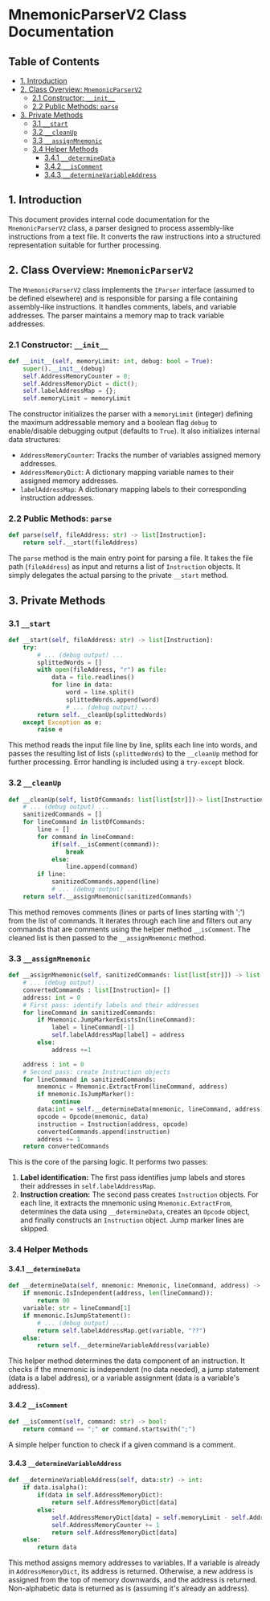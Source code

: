# MnemonicParserV2 Class Documentation

## Table of Contents

* [1. Introduction](#1-introduction)
* [2. Class Overview: `MnemonicParserV2`](#2-class-overview-mnemonicparserv2)
    * [2.1 Constructor: `__init__`](#21-constructor-__init__)
    * [2.2 Public Methods: `parse`](#22-public-methods-parse)
* [3. Private Methods](#3-private-methods)
    * [3.1 `__start`](#31-__start)
    * [3.2 `__cleanUp`](#32-__cleanup)
    * [3.3 `__assignMnemonic`](#33-__assignmnemonic)
    * [3.4 Helper Methods](#34-helper-methods)
        * [3.4.1 `__determineData`](#341-__determinedata)
        * [3.4.2 `__isComment`](#342-__iscomment)
        * [3.4.3 `__determineVariableAddress`](#343-__determinevariableaddress)


<a name="1-introduction"></a>
## 1. Introduction

This document provides internal code documentation for the `MnemonicParserV2` class, a parser designed to process assembly-like instructions from a text file.  It converts the raw instructions into a structured representation suitable for further processing.


<a name="2-class-overview-mnemonicparserv2"></a>
## 2. Class Overview: `MnemonicParserV2`

The `MnemonicParserV2` class implements the `IParser` interface (assumed to be defined elsewhere) and is responsible for parsing a file containing assembly-like instructions. It handles comments, labels, and variable addresses. The parser maintains a memory map to track variable addresses.

<a name="21-constructor-__init__"></a>
### 2.1 Constructor: `__init__`

```python
def __init__(self, memoryLimit: int, debug: bool = True):
    super().__init__(debug)
    self.AddressMemoryCounter = 0;
    self.AddressMemoryDict = dict();
    self.labelAddressMap = {};
    self.memoryLimit = memoryLimit
```

The constructor initializes the parser with a `memoryLimit` (integer) defining the maximum addressable memory and a boolean flag `debug` to enable/disable debugging output (defaults to `True`). It also initializes internal data structures:
* `AddressMemoryCounter`: Tracks the number of variables assigned memory addresses.
* `AddressMemoryDict`: A dictionary mapping variable names to their assigned memory addresses.
* `labelAddressMap`: A dictionary mapping labels to their corresponding instruction addresses.


<a name="22-public-methods-parse"></a>
### 2.2 Public Methods: `parse`

```python
def parse(self, fileAddress: str) -> list[Instruction]:
    return self.__start(fileAddress)
```

The `parse` method is the main entry point for parsing a file. It takes the file path (`fileAddress`) as input and returns a list of `Instruction` objects.  It simply delegates the actual parsing to the private `__start` method.


<a name="3-private-methods"></a>
## 3. Private Methods

<a name="31-__start"></a>
### 3.1 `__start`

```python
def __start(self, fileAddress: str) -> list[Instruction]:
    try:
        # ... (debug output) ...
        splittedWords = []
        with open(fileAddress, "r") as file:
            data = file.readlines()
            for line in data:
                word = line.split()
                splittedWords.append(word)
                # ... (debug output) ...
        return self.__cleanUp(splittedWords)
    except Exception as e:
        raise e
```

This method reads the input file line by line, splits each line into words, and passes the resulting list of lists (`splittedWords`) to the `__cleanUp` method for further processing.  Error handling is included using a `try-except` block.


<a name="32-__cleanup"></a>
### 3.2 `__cleanUp`

```python
def __cleanUp(self, listOfCommands: list[list[str]])-> list[Instruction]:
    # ... (debug output) ...
    sanitizedCommands = []
    for lineCommand in listOfCommands:
        line = []
        for command in lineCommand:
            if(self.__isComment(command)):
                break
            else:
                line.append(command)
        if line:
            sanitizedCommands.append(line)
            # ... (debug output) ...
    return self.__assignMnemonic(sanitizedCommands)
```

This method removes comments (lines or parts of lines starting with ';') from the list of commands. It iterates through each line and filters out any commands that are comments using the helper method `__isComment`. The cleaned list is then passed to the `__assignMnemonic` method.


<a name="33-__assignmnemonic"></a>
### 3.3 `__assignMnemonic`

```python
def __assignMnemonic(self, sanitizedCommands: list[list[str]]) -> list[Instruction]:
    # ... (debug output) ...
    convertedCommands : list[Instruction]= [] 
    address: int = 0
    # First pass: identify labels and their addresses
    for lineCommand in sanitizedCommands:
        if Mnemonic.JumpMarkerExistsIn(lineCommand):
            label = lineCommand[-1]
            self.labelAddressMap[label] = address
        else: 
            address +=1

    address : int = 0
    # Second pass: create Instruction objects
    for lineCommand in sanitizedCommands:
        mnemonic = Mnemonic.ExtractFrom(lineCommand, address)
        if mnemonic.IsJumpMarker():
            continue
        data:int = self.__determineData(mnemonic, lineCommand, address)
        opcode = Opcode(mnemonic, data)
        instruction = Instruction(address, opcode)
        convertedCommands.append(instruction)
        address += 1
    return convertedCommands
```

This is the core of the parsing logic.  It performs two passes:
1. **Label identification:** The first pass identifies jump labels and stores their addresses in `self.labelAddressMap`.
2. **Instruction creation:** The second pass creates `Instruction` objects. For each line, it extracts the mnemonic using `Mnemonic.ExtractFrom`, determines the data using `__determineData`, creates an `Opcode` object, and finally constructs an `Instruction` object. Jump marker lines are skipped.

<a name="34-helper-methods"></a>
### 3.4 Helper Methods

<a name="341-__determinedata"></a>
#### 3.4.1 `__determineData`

```python
def __determineData(self, mnemonic: Mnemonic, lineCommand, address) -> int:
    if mnemonic.IsIndependent(address, len(lineCommand)):
        return 00
    variable: str = lineCommand[1]
    if mnemonic.IsJumpStatement():
        # ... (debug output) ...
        return self.labelAddressMap.get(variable, "??")
    else:
        return self.__determineVariableAddress(variable)
```

This helper method determines the data component of an instruction.  It checks if the mnemonic is independent (no data needed), a jump statement (data is a label address), or a variable assignment (data is a variable's address).

<a name="342-__iscomment"></a>
#### 3.4.2 `__isComment`

```python
def __isComment(self, command: str) -> bool:
    return command == ";" or command.startswith(";")
```

A simple helper function to check if a given command is a comment.

<a name="343-__determinevariableaddress"></a>
#### 3.4.3 `__determineVariableAddress`

```python
def __determineVariableAddress(self, data:str) -> int:
    if data.isalpha():
        if(data in self.AddressMemoryDict):
            return self.AddressMemoryDict[data]
        else:
            self.AddressMemoryDict[data] = self.memoryLimit - self.AddressMemoryCounter
            self.AddressMemoryCounter += 1
            return self.AddressMemoryDict[data]
    else:
        return data
```

This method assigns memory addresses to variables. If a variable is already in `AddressMemoryDict`, its address is returned. Otherwise, a new address is assigned from the top of memory downwards, and the address is returned.  Non-alphabetic data is returned as is (assuming it's already an address).

